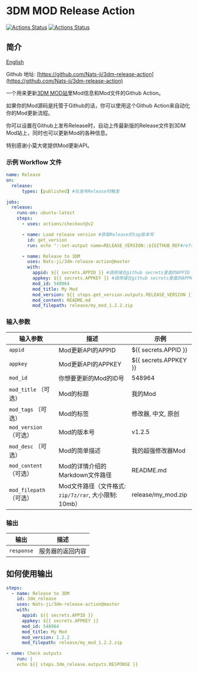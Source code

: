 # 3DM MOD Release Action

[![Actions Status](https://github.com/Nats-ji/3dm-release-action/workflows/Lint/badge.svg)](https://github.com/Nats-ji/3dm-release-action/actions) [![Actions Status](https://github.com/Nats-ji/3dm-release-action/workflows/Integration%20Test/badge.svg)](https://github.com/Nats-ji/3dm-release-action/actions)

## 简介

[English](https://github.com/Nats-ji/3dm-release-action/blob/master/README.md)

Github 地址: [https://github.com/Nats-ji/3dm-release-action](https://github.com/Nats-ji/3dm-release-action)

一个用来更新[3DM MOD站](https://mod.3dmgame.com/)里Mod信息和Mod文件的Github Action。

如果你的Mod源码是托管于Github的话，你可以使用这个Github Action来自动化你的Mod更新流程。

你可以设置在Github上发布Release时，自动上传最新版的Release文件到3DM Mod站上，同时也可以更新Mod的各种信息。

特别感谢小莫大佬提供Mod更新API。

### 示例 Workflow 文件

```yaml
name: Release
on:
  release:
      types: [published] #在发布Release时触发

jobs:
  release:
    runs-on: ubuntu-latest
    steps:
      - uses: actions/checkout@v2

      - name: Load release version #获取Release的tag版本号
        id: get_version
        run: echo "::set-output name=RELEASE_VERSION::${GITHUB_REF#refs/*/}"

      - name: Release to 3DM
        uses: Nats-ji/3dm-release-action@master
        with:
          appid: ${{ secrets.APPID }} #调用储在github secrets里面的APPID
          appkey: ${{ secrets.APPKEY }} #调用储在github secrets里面的APPKEY
          mod_id: 548964
          mod_title: My Mod
          mod_version: ${{ steps.get_version.outputs.RELEASE_VERSION }} #调用上一步获取的版本号
          mod_content: README.md
          mod_filepath: release/my_mod_1.2.2.zip
```

### 输入参数

| 输入参数  | 描述 | 示例 |
| ---------|------|------|
| `appid` | Mod更新API的APPID | ${{ secrets.APPID }} |
| `appkey` | Mod更新API的APPKEY | ${{ secrets.APPKEY }} |
| `mod_id` | 你想要更新的Mod的ID号 | 548964 |
| `mod_title` （可选） | Mod的标题 | 我的Mod |
| `mod_tags` （可选） | Mod的标签 | 修改器, 中文, 原创 |
| `mod_version` （可选） | Mod的版本号 | v1.2.5 |
| `mod_desc` （可选） | Mod的简单描述 | 我的超强修改器Mod |
| `mod_content` （可选） | Mod的详情介绍的Markdown文件路径 | README.md |
| `mod_filepath` （可选） | Mod文件路径（文件格式: `zip/7z/rar`, 大小限制: 10mb） | release/my_mod.zip |

### 输出

| 输出 | 描述 |
|------|-----|
| `response`  | 服务器的返回内容  |

## 如何使用输出

```yaml
steps:
  - name: Release to 3DM
    id: 3dm_release
    uses: Nats-ji/3dm-release-action@master
    with:
      appid: ${{ secrets.APPID }}
      appkey: ${{ secrets.APPKEY }}
      mod_id: 548964
      mod_title: My Mod
      mod_version: 1.2.2
      mod_filepath: release/my_mod_1.2.2.zip

- name: Check outputs
    run: |
    echo ${{ steps.3dm_release.outputs.RESPONSE }}
```
